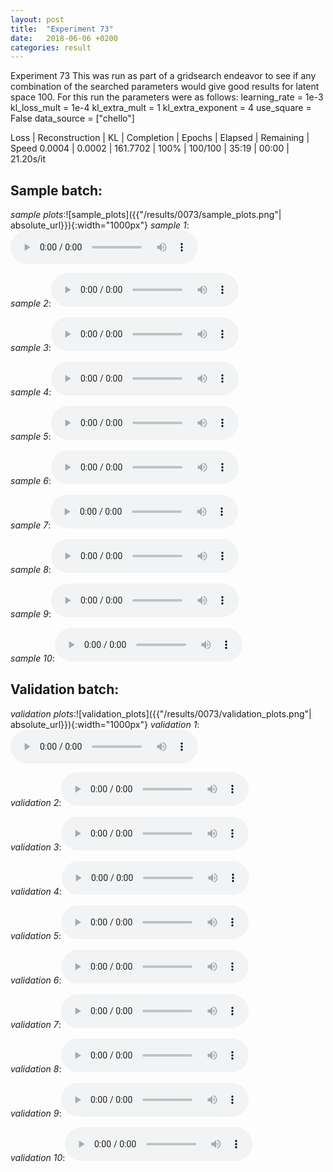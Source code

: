 ```yaml
---
layout: post
title:  "Experiment 73"
date:   2018-06-06 +0200
categories: result
---
```

Experiment 73
This was run as part of a gridsearch endeavor to see if any combination of the searched parameters would give good results for latent space 100.
For this run the parameters were as follows:
learning_rate = 1e-3
kl_loss_mult = 1e-4
kl_extra_mult = 1
kl_extra_exponent = 4
use_square = False
data_source = ["chello"]

Loss | Reconstruction | KL | Completion | Epochs | Elapsed | Remaining | Speed
0.0004 | 0.0002 | 161.7702 | 100% | 100/100 | 35:19 | 00:00 | 21.20s/it



## **Sample batch**:
_sample plots_:![sample_plots]({{"/results/0073/sample_plots.png"| absolute_url}}){:width="1000px"}
_sample 1_:<audio src="/ResultsOverview/results/0073/sample_1.wav" controls preload></audio>

_sample 2_:<audio src="/ResultsOverview/results/0073/sample_2.wav" controls preload></audio>

_sample 3_:<audio src="/ResultsOverview/results/0073/sample_3.wav" controls preload></audio>

_sample 4_:<audio src="/ResultsOverview/results/0073/sample_4.wav" controls preload></audio>

_sample 5_:<audio src="/ResultsOverview/results/0073/sample_5.wav" controls preload></audio>

_sample 6_:<audio src="/ResultsOverview/results/0073/sample_6.wav" controls preload></audio>

_sample 7_:<audio src="/ResultsOverview/results/0073/sample_7.wav" controls preload></audio>

_sample 8_:<audio src="/ResultsOverview/results/0073/sample_8.wav" controls preload></audio>

_sample 9_:<audio src="/ResultsOverview/results/0073/sample_9.wav" controls preload></audio>

_sample 10_:<audio src="/ResultsOverview/results/0073/sample_10.wav" controls preload></audio>

## **Validation batch**:
_validation plots_:![validation_plots]({{"/results/0073/validation_plots.png"| absolute_url}}){:width="1000px"}
_validation 1_:<audio src="/ResultsOverview/results/0073/validation_1.wav" controls preload></audio>

_validation 2_:<audio src="/ResultsOverview/results/0073/validation_2.wav" controls preload></audio>

_validation 3_:<audio src="/ResultsOverview/results/0073/validation_3.wav" controls preload></audio>

_validation 4_:<audio src="/ResultsOverview/results/0073/validation_4.wav" controls preload></audio>

_validation 5_:<audio src="/ResultsOverview/results/0073/validation_5.wav" controls preload></audio>

_validation 6_:<audio src="/ResultsOverview/results/0073/validation_6.wav" controls preload></audio>

_validation 7_:<audio src="/ResultsOverview/results/0073/validation_7.wav" controls preload></audio>

_validation 8_:<audio src="/ResultsOverview/results/0073/validation_8.wav" controls preload></audio>

_validation 9_:<audio src="/ResultsOverview/results/0073/validation_9.wav" controls preload></audio>

_validation 10_:<audio src="/ResultsOverview/results/0073/validation_10.wav" controls preload></audio>
